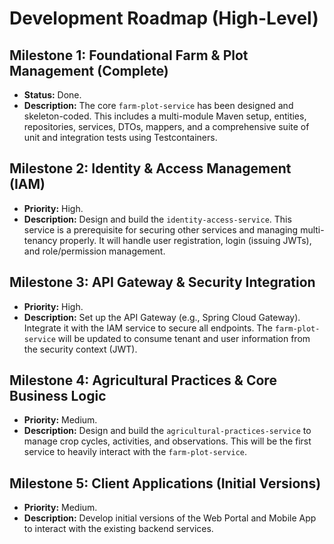 # Development Roadmap (High-Level)

## Milestone 1: Foundational Farm & Plot Management (Complete)
*   **Status:** Done.
*   **Description:** The core `farm-plot-service` has been designed and skeleton-coded. This includes a multi-module Maven setup, entities, repositories, services, DTOs, mappers, and a comprehensive suite of unit and integration tests using Testcontainers.

## Milestone 2: Identity & Access Management (IAM)
*   **Priority:** High.
*   **Description:** Design and build the `identity-access-service`. This service is a prerequisite for securing other services and managing multi-tenancy properly. It will handle user registration, login (issuing JWTs), and role/permission management.

## Milestone 3: API Gateway & Security Integration
*   **Priority:** High.
*   **Description:** Set up the API Gateway (e.g., Spring Cloud Gateway). Integrate it with the IAM service to secure all endpoints. The `farm-plot-service` will be updated to consume tenant and user information from the security context (JWT).

## Milestone 4: Agricultural Practices & Core Business Logic
*   **Priority:** Medium.
*   **Description:** Design and build the `agricultural-practices-service` to manage crop cycles, activities, and observations. This will be the first service to heavily interact with the `farm-plot-service`.

## Milestone 5: Client Applications (Initial Versions)
*   **Priority:** Medium.
*   **Description:** Develop initial versions of the Web Portal and Mobile App to interact with the existing backend services.
